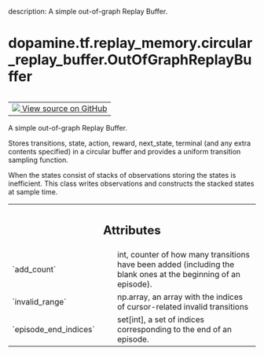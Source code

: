 description: A simple out-of-graph Replay Buffer.

<div itemscope itemtype="http://developers.google.com/ReferenceObject">
<meta itemprop="name" content="dopamine.tf.replay_memory.circular_replay_buffer.OutOfGraphReplayBuffer" />
<meta itemprop="path" content="Stable" />
</div>

# dopamine.tf.replay_memory.circular_replay_buffer.OutOfGraphReplayBuffer

<!-- Insert buttons and diff -->

<table class="tfo-notebook-buttons tfo-api nocontent" align="left">
<td>
  <a target="_blank" href="https://github.com/google/dopamine/tree/master/dopamine/tf/replay_memory/circular_replay_buffer.py#L83-L815">
    <img src="https://www.tensorflow.org/images/GitHub-Mark-32px.png" />
    View source on GitHub
  </a>
</td>
</table>



A simple out-of-graph Replay Buffer.

<!-- Placeholder for "Used in" -->

Stores transitions, state, action, reward, next_state, terminal (and any
extra contents specified) in a circular buffer and provides a uniform
transition sampling function.

When the states consist of stacks of observations storing the states is
inefficient. This class writes observations and constructs the stacked states
at sample time.



<!-- Tabular view -->
 <table class="responsive fixed orange">
<colgroup><col width="214px"><col></colgroup>
<tr><th colspan="2"><h2 class="add-link">Attributes</h2></th></tr>

<tr>
<td>
`add_count`<a id="add_count"></a>
</td>
<td>
int, counter of how many transitions have been added (including
the blank ones at the beginning of an episode).
</td>
</tr><tr>
<td>
`invalid_range`<a id="invalid_range"></a>
</td>
<td>
np.array, an array with the indices of cursor-related invalid
transitions
</td>
</tr><tr>
<td>
`episode_end_indices`<a id="episode_end_indices"></a>
</td>
<td>
set[int], a set of indices corresponding to the end of
an episode.
</td>
</tr>
</table>



